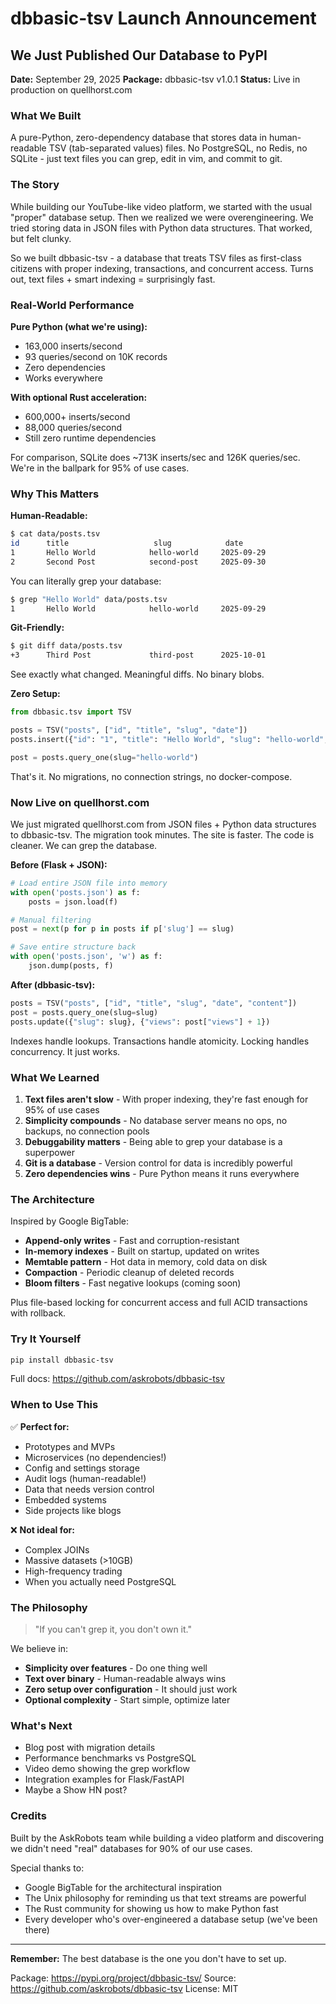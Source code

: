 # dbbasic-tsv Launch Announcement

## We Just Published Our Database to PyPI

**Date:** September 29, 2025
**Package:** dbbasic-tsv v1.0.1
**Status:** Live in production on quellhorst.com

### What We Built

A pure-Python, zero-dependency database that stores data in human-readable TSV (tab-separated values) files. No PostgreSQL, no Redis, no SQLite - just text files you can grep, edit in vim, and commit to git.

### The Story

While building our YouTube-like video platform, we started with the usual "proper" database setup. Then we realized we were overengineering. We tried storing data in JSON files with Python data structures. That worked, but felt clunky.

So we built dbbasic-tsv - a database that treats TSV files as first-class citizens with proper indexing, transactions, and concurrent access. Turns out, text files + smart indexing = surprisingly fast.

### Real-World Performance

**Pure Python (what we're using):**
- 163,000 inserts/second
- 93 queries/second on 10K records
- Zero dependencies
- Works everywhere

**With optional Rust acceleration:**
- 600,000+ inserts/second
- 88,000 queries/second
- Still zero runtime dependencies

For comparison, SQLite does ~713K inserts/sec and 126K queries/sec. We're in the ballpark for 95% of use cases.

### Why This Matters

**Human-Readable:**
```bash
$ cat data/posts.tsv
id      title                   slug            date
1       Hello World            hello-world     2025-09-29
2       Second Post            second-post     2025-09-30
```

You can literally grep your database:
```bash
$ grep "Hello World" data/posts.tsv
1       Hello World            hello-world     2025-09-29
```

**Git-Friendly:**
```bash
$ git diff data/posts.tsv
+3      Third Post             third-post      2025-10-01
```

See exactly what changed. Meaningful diffs. No binary blobs.

**Zero Setup:**
```python
from dbbasic.tsv import TSV

posts = TSV("posts", ["id", "title", "slug", "date"])
posts.insert({"id": "1", "title": "Hello World", "slug": "hello-world", "date": "2025-09-29"})

post = posts.query_one(slug="hello-world")
```

That's it. No migrations, no connection strings, no docker-compose.

### Now Live on quellhorst.com

We just migrated quellhorst.com from JSON files + Python data structures to dbbasic-tsv. The migration took minutes. The site is faster. The code is cleaner. We can grep the database.

**Before (Flask + JSON):**
```python
# Load entire JSON file into memory
with open('posts.json') as f:
    posts = json.load(f)

# Manual filtering
post = next(p for p in posts if p['slug'] == slug)

# Save entire structure back
with open('posts.json', 'w') as f:
    json.dump(posts, f)
```

**After (dbbasic-tsv):**
```python
posts = TSV("posts", ["id", "title", "slug", "date", "content"])
post = posts.query_one(slug=slug)
posts.update({"slug": slug}, {"views": post["views"] + 1})
```

Indexes handle lookups. Transactions handle atomicity. Locking handles concurrency. It just works.

### What We Learned

1. **Text files aren't slow** - With proper indexing, they're fast enough for 95% of use cases
2. **Simplicity compounds** - No database server means no ops, no backups, no connection pools
3. **Debuggability matters** - Being able to grep your database is a superpower
4. **Git is a database** - Version control for data is incredibly powerful
5. **Zero dependencies wins** - Pure Python means it runs everywhere

### The Architecture

Inspired by Google BigTable:
- **Append-only writes** - Fast and corruption-resistant
- **In-memory indexes** - Built on startup, updated on writes
- **Memtable pattern** - Hot data in memory, cold data on disk
- **Compaction** - Periodic cleanup of deleted records
- **Bloom filters** - Fast negative lookups (coming soon)

Plus file-based locking for concurrent access and full ACID transactions with rollback.

### Try It Yourself

```bash
pip install dbbasic-tsv
```

Full docs: https://github.com/askrobots/dbbasic-tsv

### When to Use This

✅ **Perfect for:**
- Prototypes and MVPs
- Microservices (no dependencies!)
- Config and settings storage
- Audit logs (human-readable!)
- Data that needs version control
- Embedded systems
- Side projects like blogs

❌ **Not ideal for:**
- Complex JOINs
- Massive datasets (>10GB)
- High-frequency trading
- When you actually need PostgreSQL

### The Philosophy

> "If you can't grep it, you don't own it."

We believe in:
- **Simplicity over features** - Do one thing well
- **Text over binary** - Human-readable always wins
- **Zero setup over configuration** - It should just work
- **Optional complexity** - Start simple, optimize later

### What's Next

- Blog post with migration details
- Performance benchmarks vs PostgreSQL
- Video demo showing the grep workflow
- Integration examples for Flask/FastAPI
- Maybe a Show HN post?

### Credits

Built by the AskRobots team while building a video platform and discovering we didn't need "real" databases for 90% of our use cases.

Special thanks to:
- Google BigTable for the architectural inspiration
- The Unix philosophy for reminding us that text streams are powerful
- The Rust community for showing us how to make Python fast
- Every developer who's over-engineered a database setup (we've been there)

---

**Remember:** The best database is the one you don't have to set up.

Package: https://pypi.org/project/dbbasic-tsv/
Source: https://github.com/askrobots/dbbasic-tsv
License: MIT